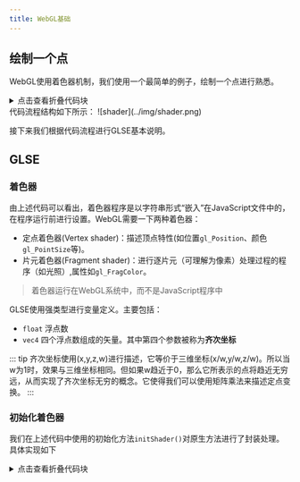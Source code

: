 ```yaml
---
title: WebGL基础
---
```

## 绘制一个点
WebGL使用着色器机制，我们使用一个最简单的例子，绘制一个点进行熟悉。
<details>
<summary>点击查看折叠代码块</summary>

```javascript
var VSHADER_SOURCE = 
  'void main() {\n' + // 使用\n换行可以定位错误位置
  '  gl_Position = vec4(0.0, 0.0, 0.0, 1.0);\n' + // Set the vertex coordinates of the point
  '  gl_PointSize = 10.0;\n' +         // Set the point size
  '}\n';
// Fragment shader program
var FSHADER_SOURCE =
  'void main() {\n' +
  '  gl_FragColor = vec4(1.0, 0.0, 0.0, 1.0);\n' + // Set the point color
  '}\n';
function main() {
  // Retrieve <canvas> element
  var canvas = document.getElementById('webgl');
  // Get the rendering context for WebGL
  var gl = getWebGLContext(canvas);
  if (!gl) {
    console.log('Failed to get the rendering context for WebGL');
    return;
  }
  // Initialize shaders
  if (!initShaders(gl, VSHADER_SOURCE, FSHADER_SOURCE)) {
    console.log('Failed to intialize shaders.');
    return;
  }
  // Specify the color for clearing <canvas>
  gl.clearColor(0.0, 0.0, 0.0, 1.0);
  // Clear <canvas>
  gl.clear(gl.COLOR_BUFFER_BIT);
  // Draw a point
  gl.drawArrays(gl.POINTS, 0, 1);
}
```
</details>
代码流程结构如下所示：
![shader](../img/shader.png)

接下来我们根据代码流程进行GLSE基本说明。
## GLSE
### 着色器
由上述代码可以看出，着色器程序是以字符串形式“嵌入”在JavaScript文件中的，在程序运行前进行设置。WebGL需要一下两种着色器：

+ 定点着色器(Vertex shader)：描述顶点特性(如位置`gl_Position`、颜色`gl_PointSize`等)。
+ 片元着色器(Fragment shader)：进行逐片元（可理解为像素）处理过程的程序（如光照）,属性如`gl_FragColor`。

> 着色器运行在WebGL系统中，而不是JavaScript程序中

GLSE使用强类型进行变量定义。主要包括：

+ `float` 浮点数
+ `vec4` 四个浮点数组成的矢量。其中第四个参数被称为**齐次坐标**

::: tip
齐次坐标使用(x,y,z,w)进行描述，它等价于三维坐标(x/w,y/w,z/w)。所以当w为1时，效果与三维坐标相同。但如果w趋近于0，那么它所表示的点将趋近无穷远，从而实现了齐次坐标无穷的概念。它使得我们可以使用矩阵乘法来描述定点变换。
:::

### 初始化着色器
我们在上述代码中使用的初始化方法`initShader()`对原生方法进行了封装处理。具体实现如下
<details>
<summary>点击查看折叠代码块</summary>

```javascript
function initShaders(gl, vshader, fshader) {
  var program = createProgram(gl, vshader, fshader);
  if (!program) {
    console.log('Failed to create program');
    return false;
  }

  gl.useProgram(program);
  gl.program = program;

  return true;
}
function createProgram(gl, vshader, fshader) {
  // Create shader object
  var vertexShader = loadShader(gl, gl.VERTEX_SHADER, vshader);
  var fragmentShader = loadShader(gl, gl.FRAGMENT_SHADER, fshader);
  if (!vertexShader || !fragmentShader) {
    return null;
  }

  // Create a program object
  var program = gl.createProgram();
  if (!program) {
    return null;
  }

  // Attach the shader objects
  gl.attachShader(program, vertexShader);
  gl.attachShader(program, fragmentShader);

  // Link the program object
  gl.linkProgram(program);

  // Check the result of linking
  var linked = gl.getProgramParameter(program, gl.LINK_STATUS);
  if (!linked) {
    var error = gl.getProgramInfoLog(program);
    console.log('Failed to link program: ' + error);
    gl.deleteProgram(program);
    gl.deleteShader(fragmentShader);
    gl.deleteShader(vertexShader);
    return null;
  }
  return program;
}
```
</details>


